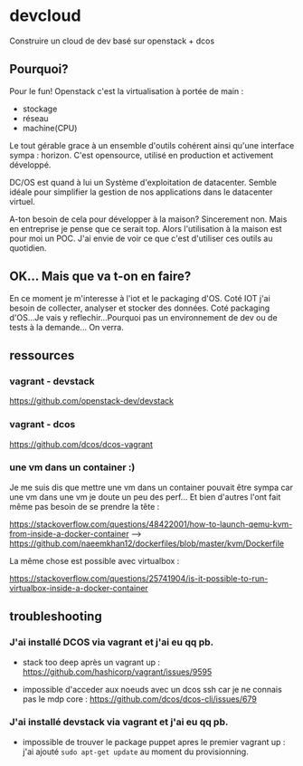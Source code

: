 # devcloud

Construire un cloud de dev basé sur openstack + dcos

## Pourquoi?

Pour le fun! Openstack c'est la virtualisation à portée de main :
* stockage
* réseau
* machine(CPU)

Le tout gérable grace à un ensemble d'outils cohérent ainsi qu'une interface sympa : horizon. C'est opensource, utilisé en production et activement développé.

DC/OS est quand à lui un Système d'exploitation de datacenter. Semble idéale pour simplifier la gestion de nos applications dans le datacenter virtuel.

A-ton besoin de cela pour développer à la maison? Sincerement non. Mais en entreprise je pense que ce serait top. Alors l'utilisation à la maison est pour moi un POC. J'ai envie de voir ce que c'est d'utiliser ces outils au quotidien.

## OK... Mais que va t-on en faire?

En ce moment je m'interesse à l'iot et le packaging d'OS. Coté IOT j'ai besoin de collecter, analyser et stocker des données. Coté packaging d'OS...Je vais y reflechir...Pourquoi pas un environnement de dev ou de tests à la demande... On verra.

## ressources

### vagrant - devstack

https://github.com/openstack-dev/devstack

### vagrant - dcos

https://github.com/dcos/dcos-vagrant

### une vm dans un container :)

Je me suis dis que mettre une vm dans un container pouvait être sympa car une vm dans une vm je doute un peu des perf... Et bien d'autres l'ont fait même pas besoin de se prendre la tête :

https://stackoverflow.com/questions/48422001/how-to-launch-qemu-kvm-from-inside-a-docker-container --> https://github.com/naeemkhan12/dockerfiles/blob/master/kvm/Dockerfile

La même chose est possible avec virtualbox :

https://stackoverflow.com/questions/25741904/is-it-possible-to-run-virtualbox-inside-a-docker-container

## troubleshooting

### J'ai installé DCOS via vagrant et j'ai eu qq pb.

* stack too deep après un vagrant up : https://github.com/hashicorp/vagrant/issues/9595

* impossible d'acceder aux noeuds avec un dcos ssh car je ne connais pas le mdp core : https://github.com/dcos/dcos-cli/issues/679

### J'ai installé devstack via vagrant et j'ai eu qq pb.

* impossible de trouver le package puppet apres le premier vagrant up : j'ai ajouté ```sudo apt-get update``` au moment du provisionning.



